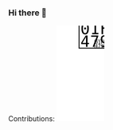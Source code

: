 ### Hi there 👋

Contributions:
![Snake animation](https://github.com/ToreyLittlefield/ToreyLittlefield/blob/output/github-contribution-grid-snake.svg)

<!--
**toreylittlefield/toreylittlefield** is a ✨ _special_ ✨ repository because its `README.md` (this file) appears on your GitHub profile.

Here are some ideas to get you started:

- 🔭 I’m currently working on ...
- 🌱 I’m currently learning ...
- 👯 I’m looking to collaborate on ...
- 🤔 I’m looking for help with ...
- 💬 Ask me about ...
- 📫 How to reach me: ...
- 😄 Pronouns: ...
- ⚡ Fun fact: ...
-->
